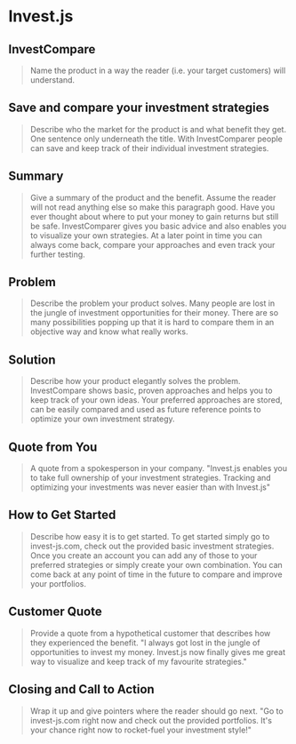 # Invest.js #

<!--
> This material was originally posted [here](http://www.quora.com/What-is-Amazons-approach-to-product-development-and-product-management). It is reproduced here for posterities sake.

There is an approach called "working backwards" that is widely used at Amazon. They work backwards from the customer, rather than starting with an idea for a product and trying to bolt customers onto it. While working backwards can be applied to any specific product decision, using this approach is especially important when developing new products or features.

For new initiatives a product manager typically starts by writing an internal press release announcing the finished product. The target audience for the press release is the new/updated product's customers, which can be retail customers or internal users of a tool or technology. Internal press releases are centered around the customer problem, how current solutions (internal or external) fail, and how the new product will blow away existing solutions.

If the benefits listed don't sound very interesting or exciting to customers, then perhaps they're not (and shouldn't be built). Instead, the product manager should keep iterating on the press release until they've come up with benefits that actually sound like benefits. Iterating on a press release is a lot less expensive than iterating on the product itself (and quicker!).

If the press release is more than a page and a half, it is probably too long. Keep it simple. 3-4 sentences for most paragraphs. Cut out the fat. Don't make it into a spec. You can accompany the press release with a FAQ that answers all of the other business or execution questions so the press release can stay focused on what the customer gets. My rule of thumb is that if the press release is hard to write, then the product is probably going to suck. Keep working at it until the outline for each paragraph flows.

Oh, and I also like to write press-releases in what I call "Oprah-speak" for mainstream consumer products. Imagine you're sitting on Oprah's couch and have just explained the product to her, and then you listen as she explains it to her audience. That's "Oprah-speak", not "Geek-speak".

Once the project moves into development, the press release can be used as a touchstone; a guiding light. The product team can ask themselves, "Are we building what is in the press release?" If they find they're spending time building things that aren't in the press release (overbuilding), they need to ask themselves why. This keeps product development focused on achieving the customer benefits and not building extraneous stuff that takes longer to build, takes resources to maintain, and doesn't provide real customer benefit (at least not enough to warrant inclusion in the press release).
 -->

## InvestCompare ##
  > Name the product in a way the reader (i.e. your target customers) will understand.

## Save and compare your investment strategies ##
  > Describe who the market for the product is and what benefit they get. One sentence only underneath the title.
  With InvestComparer people can save and keep track of their individual investment strategies.

## Summary ##
  > Give a summary of the product and the benefit. Assume the reader will not read anything else so make this paragraph good.
  Have you ever thought about where to put your money to gain returns but still be safe. InvestComparer gives you basic advice and also enables you to visualize your own strategies. At a later point in time you can always come back, compare your approaches and even track your further testing.

## Problem ##
  > Describe the problem your product solves.
  Many people are lost in the jungle of investment opportunities for their money. There are so many possibilities popping up that it is hard to compare them in an objective way and know what really works.

## Solution ##
  > Describe how your product elegantly solves the problem.
  InvestCompare shows basic, proven approaches and helps you to keep track of your own ideas. Your preferred approaches are stored, can be easily compared and used as future reference points to optimize your own investment strategy.

## Quote from You ##
  > A quote from a spokesperson in your company.
  "Invest.js enables you to take full ownership of your investment strategies. Tracking and optimizing your investments was never easier than with Invest.js"


## How to Get Started ##
  > Describe how easy it is to get started.
  To get started simply go to invest-js.com, check out the provided basic investment strategies.
  Once you create an account you can add any of those to your preferred strategies or simply create your own combination. You can come back at any point of time in the future to compare and improve your portfolios.

## Customer Quote ##
  > Provide a quote from a hypothetical customer that describes how they experienced the benefit.
  "I always got lost in the jungle of opportunities to invest my money. Invest.js now finally gives me great way to visualize and keep track of my favourite strategies."

## Closing and Call to Action ##
  > Wrap it up and give pointers where the reader should go next.
  "Go to invest-js.com right now and check out the provided portfolios. It's your chance right now to rocket-fuel your investment style!"